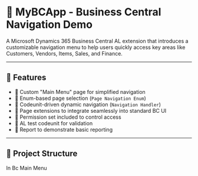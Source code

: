 # 🚀 MyBCApp - Business Central Navigation Demo

A Microsoft Dynamics 365 Business Central AL extension that introduces a customizable navigation menu to help users quickly access key areas like Customers, Vendors, Items, Sales, and Finance.

---

## 📌 Features

- 🔹 Custom "Main Menu" page for simplified navigation
- 🔹 Enum-based page selection (`Page Navigation Enum`)
- 🔹 Codeunit-driven dynamic navigation (`Navigation Handler`)
- 🔹 Page extensions to integrate seamlessly into standard BC UI
- 🔹 Permission set included to control access
- 🔹 AL test codeunit for validation
- 🔹 Report to demonstrate basic reporting

---

## 📁 Project Structure

In Bc Main Menu


